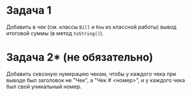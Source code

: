 # Задача 1

Добавить в чек (см. классы `Bill` и `Row` из классной работы) вывод итоговой суммы (в метод `toString()`).

# Задача 2* (не обязательно)

Добавить сквозную нумерацию чекам, чтобы у каждого чека при выводе был заголовок не "Чек", а "Чек # <номер>", и у каждого чека был свой уникальный номер.
